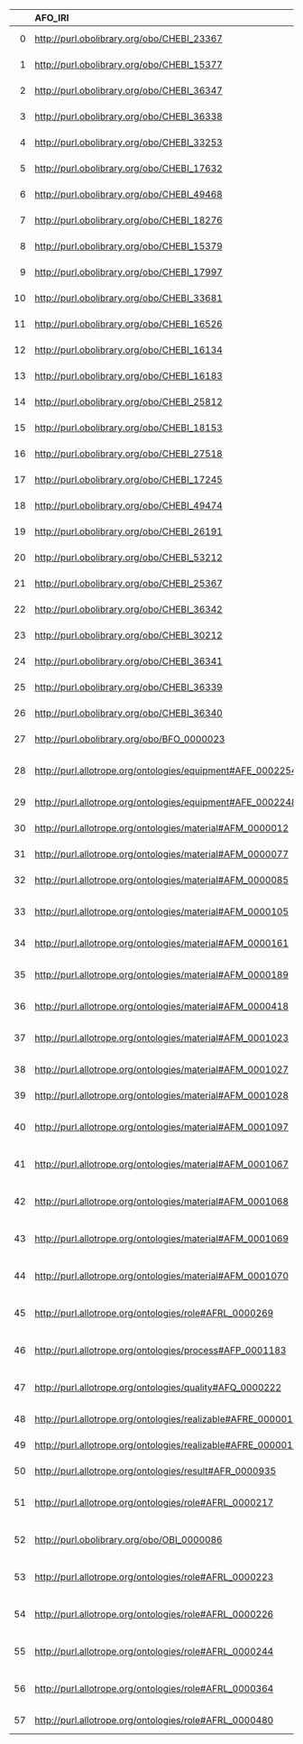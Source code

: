 |    | AFO_IRI                                                      | AFO_DESC                                                                                                                        | ChEBI_IRI                                   | ChEBI_DESC                                            |
|---:|:-------------------------------------------------------------|:--------------------------------------------------------------------------------------------------------------------------------|:--------------------------------------------|:------------------------------------------------------|
|  0 | http://purl.obolibrary.org/obo/CHEBI_23367                   | {'iri': 'http://purl.obolibrary.org/obo/CHEBI_23367'}                                                                           | http://purl.obolibrary.org/obo/CHEBI_23367  | {'iri': 'http://purl.obolibrary.org/obo/CHEBI_23367'} |
|  1 | http://purl.obolibrary.org/obo/CHEBI_15377                   | {'iri': 'http://purl.obolibrary.org/obo/CHEBI_15377'}                                                                           | http://purl.obolibrary.org/obo/CHEBI_15377  | {'iri': 'http://purl.obolibrary.org/obo/CHEBI_15377'} |
|  2 | http://purl.obolibrary.org/obo/CHEBI_36347                   | {'iri': 'http://purl.obolibrary.org/obo/CHEBI_36347'}                                                                           | http://purl.obolibrary.org/obo/CHEBI_36347  | {'iri': 'http://purl.obolibrary.org/obo/CHEBI_36347'} |
|  3 | http://purl.obolibrary.org/obo/CHEBI_36338                   | {'iri': 'http://purl.obolibrary.org/obo/CHEBI_36338'}                                                                           | http://purl.obolibrary.org/obo/CHEBI_36338  | {'iri': 'http://purl.obolibrary.org/obo/CHEBI_36338'} |
|  4 | http://purl.obolibrary.org/obo/CHEBI_33253                   | {'iri': 'http://purl.obolibrary.org/obo/CHEBI_33253'}                                                                           | http://purl.obolibrary.org/obo/CHEBI_33253  | {'iri': 'http://purl.obolibrary.org/obo/CHEBI_33253'} |
|  5 | http://purl.obolibrary.org/obo/CHEBI_17632                   | {'iri': 'http://purl.obolibrary.org/obo/CHEBI_17632'}                                                                           | http://purl.obolibrary.org/obo/CHEBI_17632  | {'iri': 'http://purl.obolibrary.org/obo/CHEBI_17632'} |
|  6 | http://purl.obolibrary.org/obo/CHEBI_49468                   | {'iri': 'http://purl.obolibrary.org/obo/CHEBI_49468'}                                                                           | http://purl.obolibrary.org/obo/CHEBI_49468  | {'iri': 'http://purl.obolibrary.org/obo/CHEBI_49468'} |
|  7 | http://purl.obolibrary.org/obo/CHEBI_18276                   | {'iri': 'http://purl.obolibrary.org/obo/CHEBI_18276'}                                                                           | http://purl.obolibrary.org/obo/CHEBI_18276  | {'iri': 'http://purl.obolibrary.org/obo/CHEBI_18276'} |
|  8 | http://purl.obolibrary.org/obo/CHEBI_15379                   | {'iri': 'http://purl.obolibrary.org/obo/CHEBI_15379'}                                                                           | http://purl.obolibrary.org/obo/CHEBI_15379  | {'iri': 'http://purl.obolibrary.org/obo/CHEBI_15379'} |
|  9 | http://purl.obolibrary.org/obo/CHEBI_17997                   | {'iri': 'http://purl.obolibrary.org/obo/CHEBI_17997'}                                                                           | http://purl.obolibrary.org/obo/CHEBI_17997  | {'iri': 'http://purl.obolibrary.org/obo/CHEBI_17997'} |
| 10 | http://purl.obolibrary.org/obo/CHEBI_33681                   | {'iri': 'http://purl.obolibrary.org/obo/CHEBI_33681'}                                                                           | http://purl.obolibrary.org/obo/CHEBI_33681  | {'iri': 'http://purl.obolibrary.org/obo/CHEBI_33681'} |
| 11 | http://purl.obolibrary.org/obo/CHEBI_16526                   | {'iri': 'http://purl.obolibrary.org/obo/CHEBI_16526'}                                                                           | http://purl.obolibrary.org/obo/CHEBI_16526  | {'iri': 'http://purl.obolibrary.org/obo/CHEBI_16526'} |
| 12 | http://purl.obolibrary.org/obo/CHEBI_16134                   | {'iri': 'http://purl.obolibrary.org/obo/CHEBI_16134'}                                                                           | http://purl.obolibrary.org/obo/CHEBI_16134  | {'iri': 'http://purl.obolibrary.org/obo/CHEBI_16134'} |
| 13 | http://purl.obolibrary.org/obo/CHEBI_16183                   | {'iri': 'http://purl.obolibrary.org/obo/CHEBI_16183'}                                                                           | http://purl.obolibrary.org/obo/CHEBI_16183  | {'iri': 'http://purl.obolibrary.org/obo/CHEBI_16183'} |
| 14 | http://purl.obolibrary.org/obo/CHEBI_25812                   | {'iri': 'http://purl.obolibrary.org/obo/CHEBI_25812'}                                                                           | http://purl.obolibrary.org/obo/CHEBI_25812  | {'iri': 'http://purl.obolibrary.org/obo/CHEBI_25812'} |
| 15 | http://purl.obolibrary.org/obo/CHEBI_18153                   | {'iri': 'http://purl.obolibrary.org/obo/CHEBI_18153'}                                                                           | http://purl.obolibrary.org/obo/CHEBI_18153  | {'iri': 'http://purl.obolibrary.org/obo/CHEBI_18153'} |
| 16 | http://purl.obolibrary.org/obo/CHEBI_27518                   | {'iri': 'http://purl.obolibrary.org/obo/CHEBI_27518'}                                                                           | http://purl.obolibrary.org/obo/CHEBI_27518  | {'iri': 'http://purl.obolibrary.org/obo/CHEBI_27518'} |
| 17 | http://purl.obolibrary.org/obo/CHEBI_17245                   | {'iri': 'http://purl.obolibrary.org/obo/CHEBI_17245'}                                                                           | http://purl.obolibrary.org/obo/CHEBI_17245  | {'iri': 'http://purl.obolibrary.org/obo/CHEBI_17245'} |
| 18 | http://purl.obolibrary.org/obo/CHEBI_49474                   | {'iri': 'http://purl.obolibrary.org/obo/CHEBI_49474'}                                                                           | http://purl.obolibrary.org/obo/CHEBI_49474  | {'iri': 'http://purl.obolibrary.org/obo/CHEBI_49474'} |
| 19 | http://purl.obolibrary.org/obo/CHEBI_26191                   | {'iri': 'http://purl.obolibrary.org/obo/CHEBI_26191'}                                                                           | http://purl.obolibrary.org/obo/CHEBI_26191  | {'iri': 'http://purl.obolibrary.org/obo/CHEBI_26191'} |
| 20 | http://purl.obolibrary.org/obo/CHEBI_53212                   | {'iri': 'http://purl.obolibrary.org/obo/CHEBI_53212'}                                                                           | http://purl.obolibrary.org/obo/CHEBI_53212  | {'iri': 'http://purl.obolibrary.org/obo/CHEBI_53212'} |
| 21 | http://purl.obolibrary.org/obo/CHEBI_25367                   | {'iri': 'http://purl.obolibrary.org/obo/CHEBI_25367'}                                                                           | http://purl.obolibrary.org/obo/CHEBI_25367  | {'iri': 'http://purl.obolibrary.org/obo/CHEBI_25367'} |
| 22 | http://purl.obolibrary.org/obo/CHEBI_36342                   | {'iri': 'http://purl.obolibrary.org/obo/CHEBI_36342'}                                                                           | http://purl.obolibrary.org/obo/CHEBI_36342  | {'iri': 'http://purl.obolibrary.org/obo/CHEBI_36342'} |
| 23 | http://purl.obolibrary.org/obo/CHEBI_30212                   | {'iri': 'http://purl.obolibrary.org/obo/CHEBI_30212'}                                                                           | http://purl.obolibrary.org/obo/CHEBI_30212  | {'iri': 'http://purl.obolibrary.org/obo/CHEBI_30212'} |
| 24 | http://purl.obolibrary.org/obo/CHEBI_36341                   | {'iri': 'http://purl.obolibrary.org/obo/CHEBI_36341'}                                                                           | http://purl.obolibrary.org/obo/CHEBI_36341  | {'iri': 'http://purl.obolibrary.org/obo/CHEBI_36341'} |
| 25 | http://purl.obolibrary.org/obo/CHEBI_36339                   | {'iri': 'http://purl.obolibrary.org/obo/CHEBI_36339'}                                                                           | http://purl.obolibrary.org/obo/CHEBI_36339  | {'iri': 'http://purl.obolibrary.org/obo/CHEBI_36339'} |
| 26 | http://purl.obolibrary.org/obo/CHEBI_36340                   | {'iri': 'http://purl.obolibrary.org/obo/CHEBI_36340'}                                                                           | http://purl.obolibrary.org/obo/CHEBI_36340  | {'iri': 'http://purl.obolibrary.org/obo/CHEBI_36340'} |
| 27 | http://purl.obolibrary.org/obo/BFO_0000023                   | {'label': 'role', 'prefLabel': 'role', 'altLabel': None, 'name': 'BFO_0000023'}                                                 | http://purl.obolibrary.org/obo/CHEBI_50906  | {'label': 'role'}                                     |
| 28 | http://purl.allotrope.org/ontologies/equipment#AFE_0002254   | {'label': 'inhibition device', 'prefLabel': 'inhibition device', 'altLabel': 'inhibitor', 'name': 'AFE_0002254'}                | http://purl.obolibrary.org/obo/CHEBI_35222  | {'label': 'inhibitor'}                                |
| 29 | http://purl.allotrope.org/ontologies/equipment#AFE_0002248   | {'label': 'probe', 'prefLabel': 'probe', 'altLabel': None, 'name': 'AFE_0002248'}                                               | http://purl.obolibrary.org/obo/CHEBI_50406  | {'label': 'probe'}                                    |
| 30 | http://purl.allotrope.org/ontologies/material#AFM_0000012    | {'label': 'solution', 'prefLabel': 'solution', 'altLabel': None, 'name': 'AFM_0000012'}                                         | http://purl.obolibrary.org/obo/CHEBI_75958  | {'label': 'solution'}                                 |
| 31 | http://purl.allotrope.org/ontologies/material#AFM_0000077    | {'label': 'ion', 'prefLabel': 'ion', 'altLabel': None, 'name': 'AFM_0000077'}                                                   | http://purl.obolibrary.org/obo/CHEBI_24870  | {'label': 'ion'}                                      |
| 32 | http://purl.allotrope.org/ontologies/material#AFM_0000085    | {'label': 'dye', 'prefLabel': 'dye', 'altLabel': None, 'name': 'AFM_0000085'}                                                   | http://purl.obolibrary.org/obo/CHEBI_37958  | {'label': 'dye'}                                      |
| 33 | http://purl.allotrope.org/ontologies/material#AFM_0000105    | {'label': 'portion of water', 'prefLabel': 'portion of water', 'altLabel': 'water', 'name': 'AFM_0000105'}                      | http://purl.obolibrary.org/obo/CHEBI_15377  | {'altLabel': 'water'}                                 |
| 34 | http://purl.allotrope.org/ontologies/material#AFM_0000161    | {'label': 'anion', 'prefLabel': 'anion', 'altLabel': 'negative ion', 'name': 'AFM_0000161'}                                     | http://purl.obolibrary.org/obo/CHEBI_22563  | {'label': 'anion'}                                    |
| 35 | http://purl.allotrope.org/ontologies/material#AFM_0000189    | {'label': 'cation', 'prefLabel': 'cation', 'altLabel': 'positive ion', 'name': 'AFM_0000189'}                                   | http://purl.obolibrary.org/obo/CHEBI_36916  | {'label': 'cation'}                                   |
| 36 | http://purl.allotrope.org/ontologies/material#AFM_0000418    | {'label': 'electron', 'prefLabel': 'electron', 'altLabel': 'e−', 'name': 'AFM_0000418'}                                         | http://purl.obolibrary.org/obo/CHEBI_10545  | {'label': 'electron'}                                 |
| 37 | http://purl.allotrope.org/ontologies/material#AFM_0001023    | {'label': 'proton', 'prefLabel': 'proton', 'altLabel': 'hydrogen nucleus', 'name': 'AFM_0001023'}                               | http://purl.obolibrary.org/obo/CHEBI_24636  | {'label': 'proton'}                                   |
| 38 | http://purl.allotrope.org/ontologies/material#AFM_0001027    | {'label': 'neutron', 'prefLabel': 'neutron', 'altLabel': None, 'name': 'AFM_0001027'}                                           | http://purl.obolibrary.org/obo/CHEBI_30222  | {'label': 'neutron'}                                  |
| 39 | http://purl.allotrope.org/ontologies/material#AFM_0001028    | {'label': 'atom', 'prefLabel': 'atom', 'altLabel': None, 'name': 'AFM_0001028'}                                                 | http://purl.obolibrary.org/obo/CHEBI_33250  | {'label': 'atom'}                                     |
| 40 | http://purl.allotrope.org/ontologies/material#AFM_0001097    | {'label': 'chemical substance', 'prefLabel': 'chemical substance', 'altLabel': None, 'name': 'AFM_0001097'}                     | http://purl.obolibrary.org/obo/CHEBI_59999  | {'label': 'chemical substance'}                       |
| 41 | http://purl.allotrope.org/ontologies/material#AFM_0001067    | {'label': 'gas in liquid solution', 'prefLabel': 'gas in liquid solution', 'altLabel': 'solution', 'name': 'AFM_0001067'}       | http://purl.obolibrary.org/obo/CHEBI_75958  | {'label': 'solution'}                                 |
| 42 | http://purl.allotrope.org/ontologies/material#AFM_0001068    | {'label': 'liquid in liquid solution', 'prefLabel': 'liquid in liquid solution', 'altLabel': 'solution', 'name': 'AFM_0001068'} | http://purl.obolibrary.org/obo/CHEBI_75958  | {'label': 'solution'}                                 |
| 43 | http://purl.allotrope.org/ontologies/material#AFM_0001069    | {'label': 'solid in liquid solution', 'prefLabel': 'solid in liquid solution', 'altLabel': 'solution', 'name': 'AFM_0001069'}   | http://purl.obolibrary.org/obo/CHEBI_75958  | {'label': 'solution'}                                 |
| 44 | http://purl.allotrope.org/ontologies/material#AFM_0001070    | {'label': 'liquid in solid solution', 'prefLabel': 'liquid in solid solution', 'altLabel': 'solution', 'name': 'AFM_0001070'}   | http://purl.obolibrary.org/obo/CHEBI_75958  | {'label': 'solution'}                                 |
| 45 | http://purl.allotrope.org/ontologies/role#AFRL_0000269       | {'label': 'solvent role', 'prefLabel': 'solvent role', 'altLabel': 'solvent', 'name': 'AFRL_0000269'}                           | http://purl.obolibrary.org/obo/CHEBI_46787  | {'label': 'solvent'}                                  |
| 46 | http://purl.allotrope.org/ontologies/process#AFP_0001183     | {'label': 'normal-phase chromatography', 'prefLabel': 'normal-phase chromatography', 'altLabel': 'NPC', 'name': 'AFP_0001183'}  | http://purl.obolibrary.org/obo/CHEBI_80552  | {'label': 'NPC'}                                      |
| 47 | http://purl.allotrope.org/ontologies/quality#AFQ_0000222     | {'label': 'impurity (quality)', 'prefLabel': 'impurity (quality)', 'altLabel': 'impurity', 'name': 'AFQ_0000222'}               | http://purl.obolibrary.org/obo/CHEBI_143130 | {'label': 'impurity'}                                 |
| 48 | http://purl.allotrope.org/ontologies/realizable#AFRE_0000012 | {'label': 'detergent', 'prefLabel': 'detergent', 'altLabel': None, 'name': 'AFRE_0000012'}                                      | http://purl.obolibrary.org/obo/CHEBI_27780  | {'label': 'detergent'}                                |
| 49 | http://purl.allotrope.org/ontologies/realizable#AFRE_0000013 | {'label': 'surfactant', 'prefLabel': 'surfactant', 'altLabel': None, 'name': 'AFRE_0000013'}                                    | http://purl.obolibrary.org/obo/CHEBI_35195  | {'label': 'surfactant'}                               |
| 50 | http://purl.allotrope.org/ontologies/result#AFR_0000935      | {'label': 'radix', 'prefLabel': 'radix', 'altLabel': 'base', 'name': 'AFR_0000935'}                                             | http://purl.obolibrary.org/obo/CHEBI_22695  | {'label': 'base'}                                     |
| 51 | http://purl.allotrope.org/ontologies/role#AFRL_0000217       | {'label': 'catalyst role', 'prefLabel': 'catalyst role', 'altLabel': 'catalyst', 'name': 'AFRL_0000217'}                        | http://purl.obolibrary.org/obo/CHEBI_35223  | {'label': 'catalyst'}                                 |
| 52 | http://purl.obolibrary.org/obo/OBI_0000086                   | {'label': 'reagent role', 'prefLabel': 'reagent role', 'altLabel': 'reagent', 'name': 'OBI_0000086'}                            | http://purl.obolibrary.org/obo/CHEBI_33893  | {'label': 'reagent'}                                  |
| 53 | http://purl.allotrope.org/ontologies/role#AFRL_0000223       | {'label': 'detergent role', 'prefLabel': 'detergent role', 'altLabel': 'detergent', 'name': 'AFRL_0000223'}                     | http://purl.obolibrary.org/obo/CHEBI_27780  | {'label': 'detergent'}                                |
| 54 | http://purl.allotrope.org/ontologies/role#AFRL_0000226       | {'label': 'excipient role', 'prefLabel': 'excipient role', 'altLabel': 'excipient', 'name': 'AFRL_0000226'}                     | http://purl.obolibrary.org/obo/CHEBI_75324  | {'label': 'excipient'}                                |
| 55 | http://purl.allotrope.org/ontologies/role#AFRL_0000244       | {'label': 'cleaning agent role', 'prefLabel': 'cleaning agent role', 'altLabel': 'detergent', 'name': 'AFRL_0000244'}           | http://purl.obolibrary.org/obo/CHEBI_27780  | {'label': 'detergent'}                                |
| 56 | http://purl.allotrope.org/ontologies/role#AFRL_0000364       | {'label': 'impurity role', 'prefLabel': 'impurity role', 'altLabel': 'impurity', 'name': 'AFRL_0000364'}                        | http://purl.obolibrary.org/obo/CHEBI_143130 | {'label': 'impurity'}                                 |
| 57 | http://purl.allotrope.org/ontologies/role#AFRL_0000480       | {'label': 'fuel role', 'prefLabel': 'fuel role', 'altLabel': 'fuel', 'name': 'AFRL_0000480'}                                    | http://purl.obolibrary.org/obo/CHEBI_33292  | {'label': 'fuel'}                                     |